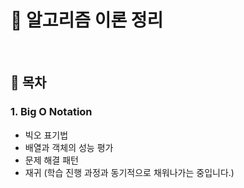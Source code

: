 # 🚀 알고리즘 이론 정리

<br/>

## 🔄 목차

### 1. Big O Notation

- 빅오 표기법
- 배열과 객체의 성능 평가
- 문제 해결 패턴
- 재귀
  (학습 진행 과정과 동기적으로 채워나가는 중입니다.)
